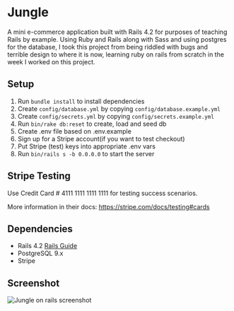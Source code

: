 # Jungle

A mini e-commerce application built with Rails 4.2 for purposes of teaching Rails by example.
Using Ruby and Rails along with Sass and using postgres for the database, I took this project from being riddled with bugs and terrible design to where it is now, learning ruby on rails from scratch in the week I worked on this project.

## Setup

1. Run `bundle install` to install dependencies
2. Create `config/database.yml` by copying `config/database.example.yml`
3. Create `config/secrets.yml` by copying `config/secrets.example.yml`
4. Run `bin/rake db:reset` to create, load and seed db
5. Create .env file based on .env.example
6. Sign up for a Stripe account(if you want to test checkout)
7. Put Stripe (test) keys into appropriate .env vars
9. Run `bin/rails s -b 0.0.0.0` to start the server

## Stripe Testing

Use Credit Card # 4111 1111 1111 1111 for testing success scenarios.

More information in their docs: <https://stripe.com/docs/testing#cards>

## Dependencies

* Rails 4.2 [Rails Guide](http://guides.rubyonrails.org/v4.2/)
* PostgreSQL 9.x
* Stripe

## Screenshot

![Jungle on rails screenshot](./public/jungle-screenshot.jpg)

